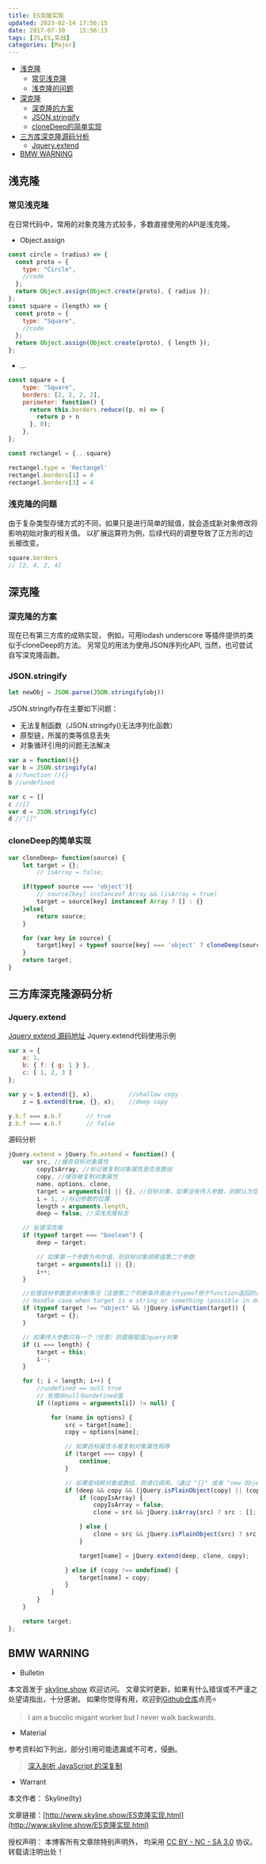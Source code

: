```yaml
---
title: ES克隆实现
updated: 2023-02-14	17:56:15
date: 2017-07-30	15:56:13
tags: [JS,ES,实战]
categories: [Major]
---
```

            
            

<!-- @import "[TOC]" {cmd="toc" depthFrom=1 depthTo=6 orderedList=false} -->

<!-- code_chunk_output -->

  - [浅克隆](#浅克隆)
    - [常见浅克隆](#常见浅克隆)
    - [浅克隆的问题](#浅克隆的问题)
  - [深克隆](#深克隆)
    - [深克隆的方案](#深克隆的方案)
    - [JSON.stringify](#jsonstringify)
    - [cloneDeep的简单实现](#clonedeep的简单实现)
  - [三方库深克隆源码分析](#三方库深克隆源码分析)
    - [Jquery.extend](#jqueryextend)
  - [BMW WARNING](#bmw-warning)

<!-- /code_chunk_output -->

## 浅克隆

### 常见浅克隆

在日常代码中，常用的对象克隆方式较多，多数直接使用的API是浅克隆。

* Object.assign

```js
const circle = (radius) => {
  const proto = {
    type: "Circle",
    //code
  };
  return Object.assign(Object.create(proto), { radius });
};
const square = (length) => {
  const proto = {
    type: "Square",
    //code
  };
  return Object.assign(Object.create(proto), { length });
};
```

* ...

```jsx
const square = {
    type: "Square",
    borders: [2, 2, 2, 2],
    perimeter: function() {
      return this.borders.reduce((p, n) => {
        return p + n
      }, 0);
    },
};

const rectangel = {...square}

rectangel.type = 'Rectangel'
rectangel.borders[1] = 4
rectangel.borders[3] = 4

```

### 浅克隆的问题
<!--more-->

由于复杂类型存储方式的不同，如果只是进行简单的赋值，就会造成新对象修改将影响初始对象的相关值。
以扩展运算符为例，后续代码的调整导致了正方形的边长被改变。
```jsx
square.borders
// [2, 4, 2, 4]
```

## 深克隆

### 深克隆的方案
现在已有第三方库的成熟实现，
例如，可用lodash underscore 等插件提供的类似于cloneDeep的方法。
另常见的用法为使用JSON序列化API,
当然，也可尝试自写深克隆函数。

### JSON.stringify

```jsx
let newObj = JSON.parse(JSON.stringify(obj))
```
JSON.stringify存在主要如下问题：

* 无法复制函数（JSON.stringify()无法序列化函数）
* 原型链，所属的类等信息丢失
* 对象循环引用的问题无法解决

```jsx
var a = function(){}
var b = JSON.stringify(a)
a //function (){}
b //undefined

var c = []
c //[]
var d = JSON.stringify(c)
d //"[]"
```

### cloneDeep的简单实现

```jsx
var cloneDeep= function(source) {
    let target = {};
        // isArray = false;

    if(typeof source === 'object'){
        // source[key] instanceof Array && (isArray = true)
        target = source[key] instanceof Array ? [] : {}
    }else{
        return source;
    }

    for (var key in source) {
        target[key] = typeof source[key] === 'object' ? cloneDeep(source[key]) : source[key];
    } 
    return target; 
}
```

## 三方库深克隆源码分析

### Jquery.extend

[Jquery extend 源码地址](https://github.com/jquery/jquery/blob/1472290917f17af05e98007136096784f9051fab/src/core.js#L121)
Jquery.extend代码使用示例

```js
var x = {
    a: 1,
    b: { f: { g: 1 } },
    c: [ 1, 2, 3 ]
};

var y = $.extend({}, x),          //shallow copy
    z = $.extend(true, {}, x);    //deep copy

y.b.f === x.b.f       // true
z.b.f === x.b.f       // false
```
源码分析
```js
jQuery.extend = jQuery.fn.extend = function() {
    var src, //缓存目标对象属性
        copyIsArray, //标记被复制对象属性是否是数组
        copy, //缓存被复制对象属性
        name, options, clone,
        target = arguments[0] || {}, //目标对象，如果没有传入参数，则默认为空对象
        i = 1, //标记参数的位置
        length = arguments.length,
        deep = false; //深浅克隆标志

    // 处理深克隆
    if (typeof target === "boolean") {
        deep = target;

        // 如果第一个参数为布尔值，则目标对象顺移值第二个参数
        target = arguments[i] || {};
        i++;
    }

    //处理目标参数是非对象情况（注意第二个判断条件是由于typeof用于function返回的是'Function')
    // Handle case when target is a string or something (possible in deep copy)
    if (typeof target !== "object" && !jQuery.isFunction(target)) {
        target = {};
    }

    // 如果传入参数只有一个（任意）则直接赋值Jquery对象
    if (i === length) {
        target = this;
        i--;
    }

    for (; i < length; i++) {
        //undefined == null true
        // 处理非null与undefined值
        if ((options = arguments[i]) != null) {

            for (name in options) {
                src = target[name];
                copy = options[name];

                // 如果目标属性与被复制对象属性相等
                if (target === copy) {
                    continue;
                }

                // 如果是纯粹对象或数组，则递归调用。（通过 "{}" 或者 "new Object" 创建的是纯粹对象）
                if (deep && copy && (jQuery.isPlainObject(copy) || (copyIsArray = jQuery.isArray(copy)))) {
                    if (copyIsArray) {
                        copyIsArray = false;
                        clone = src && jQuery.isArray(src) ? src : [];

                    } else {
                        clone = src && jQuery.isPlainObject(src) ? src : {};
                    }

                    target[name] = jQuery.extend(deep, clone, copy);

                } else if (copy !== undefined) {
                    target[name] = copy;
                }
            }
        }
    }

    return target;
};
```


## BMW WARNING

- Bulletin

本文首发于 [skyline.show](http://www.skyline.show) 欢迎访问。
文章实时更新，如果有什么错误或不严谨之处望请指出，十分感谢。
如果你觉得有用，欢迎到[Github仓库](https://github.com/skylinety/Blog)点亮⭐️


> I am a bucolic migant worker but I never walk backwards.

- Material

参考资料如下列出，部分引用可能遗漏或不可考，侵删。

>  [深入剖析 JavaScript 的深复制](http://jerryzou.com/posts/dive-into-deep-clone-in-javascript/)

- Warrant

本文作者： Skyline(lty)

文章链接：[http://www.skyline.show/ES克隆实现.html](http://www.skyline.show/ES克隆实现.html)

授权声明： 本博客所有文章除特别声明外， 均采用 [CC BY - NC - SA 3.0](https://creativecommons.org/licenses/by-nc-sa/3.0/deed.zh) 协议。 转载请注明出处！
